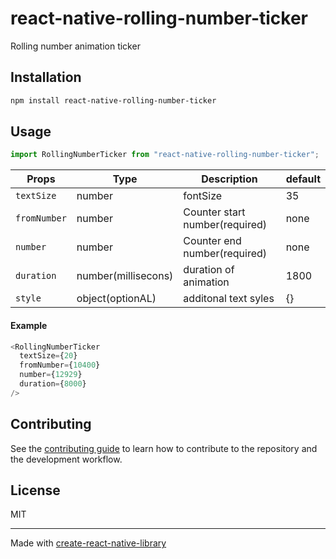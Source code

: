 # react-native-rolling-number-ticker

Rolling number animation ticker

## Installation

```sh
npm install react-native-rolling-number-ticker
```

## Usage

```js
import RollingNumberTicker from "react-native-rolling-number-ticker";
```

| Props        | Type                | Description                    | default |
| ------------ | ------------------- | ------------------------------ | ------- |
| `textSize`   | number              | fontSize                       | 35      |
| `fromNumber` | number              | Counter start number(required) | none    |
| `number`     | number              | Counter end number(required)   | none    |
| `duration`   | number(millisecons) | duration of animation          | 1800    |
| `style`      | object(optionAL)    | additonal text syles           | {}      |

#### Example

```js
<RollingNumberTicker
  textSize={20}
  fromNumber={10400}
  number={12929}
  duration={8000}
/>
```

## Contributing

See the [contributing guide](CONTRIBUTING.md) to learn how to contribute to the repository and the development workflow.

## License

MIT

---

Made with [create-react-native-library](https://github.com/callstack/react-native-builder-bob)

